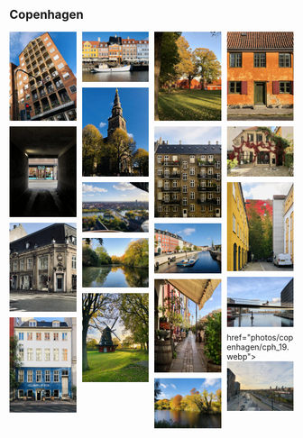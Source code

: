 <head>
  <meta charset="UTF-8">
  <meta name="viewport" content="width=device-width, initial-scale=1.0">
  <title>Image Gallery</title>
  <link rel="stylesheet" href="https://cdnjs.cloudflare.com/ajax/libs/lightgallery/2.7.1/css/lightgallery.min.css">
  <script src="https://cdnjs.cloudflare.com/ajax/libs/lightgallery/2.7.1/lightgallery.min.js"></script>
</head>

<body>

<style>
  .gallery {
    column-count: 4;
    column-gap: 10px;
  }
  .gallery img {
    width: 100%;
    display: block;
    margin-bottom: 10px;
  }
</style>

<h2> Copenhagen</h2> 

<div class="gallery" id="cphgallery">
  <a href="photos/copenhagen/cph_1.webp">
    <img src="photos/copenhagen/cph_1.webp" alt="Copenhagen_image_1">
  </a>
  <a href="photos/copenhagen/cph_2.webp">
    <img src="photos/copenhagen/cph_2.webp" alt="Copenhagen_image_2">
  </a>
  <a href="photos/copenhagen/cph_3.webp">
  <img src="photos/copenhagen/cph_3.webp" alt="Copenhagen_image_3"  />
</a>
<a href="photos/copenhagen/cph_4.webp">
  <img src="photos/copenhagen/cph_4.webp" alt="Copenhagen_image_4"  />
</a>
<a href="photos/copenhagen/cph_5.webp">
  <img src="photos/copenhagen/cph_5.webp" alt="Nyhaven"  />
</a>
<a href="photos/copenhagen/cph_6.webp">
  <img src="photos/copenhagen/cph_6.webp" alt="Church of Our Savior"  />
</a>
<a href="photos/copenhagen/cph_7.webp">
  <img src="photos/copenhagen/cph_7.webp" alt="City view from top of Church of Our Savior"  />
</a>
<a href="photos/copenhagen/cph_8.webp">
  <img src="photos/copenhagen/cph_8.webp" alt="Copenhagen_image_8"  />
</a>
<a href="photos/copenhagen/cph_9.webp">
  <img src="photos/copenhagen/cph_9.webp" alt="Copenhagen_image_9"  />
</a>
<a href="photos/copenhagen/cph_10.webp">
  <img src="photos/copenhagen/cph_10.webp" alt="Copenhagen_image_10"  />
</a>
<a href="photos/copenhagen/cph_11.webp">
  <img src="photos/copenhagen/cph_11.webp" alt="Copenhagen_image_11"  />
</a>
<a href="photos/copenhagen/cph_12.webp">
  <img src="photos/copenhagen/cph_12.webp" alt="Copenhagen_image_12"  />
</a>
<a href="photos/copenhagen/cph_13.webp">
  <img src="photos/copenhagen/cph_13.webp" alt="Copenhagen_image_13"  />
</a>
<a href="photos/copenhagen/cph_14.webp">
  <img src="photos/copenhagen/cph_14.webp" alt="Copenhagen_image_14"  />
</a>
<a href="photos/copenhagen/cph_15.webp">
  <img src="photos/copenhagen/cph_15.webp" alt="Copenhagen_image_15"  />
</a>
  <a href="photos/copenhagen/cph_16.webp">
  <img src="photos/copenhagen/cph_16.webp" alt="Copenhagen_image_16"  />
</a>
  <a href="photos/copenhagen/cph_17.webp">
  <img src="photos/copenhagen/cph_17.webp" alt="Copenhagen_image_17"  />
</a>
  <a href="photos/copenhagen/cph_18.webp">
  <img src="photos/copenhagen/cph_18.webp" alt="Copenhagen_image_18"  />
</a>
 <a> href="photos/copenhagen/cph_19.webp">
   <img src="photos/copenhagen/cph_19.webp" alt="Copenhagen_image_19"  />
</a>
  <!-- More images -->
</div>

  <script>
    lightGallery(document.getElementById('cphgallery'), {
      download: false 
        });
  </script>
  
  </body>
